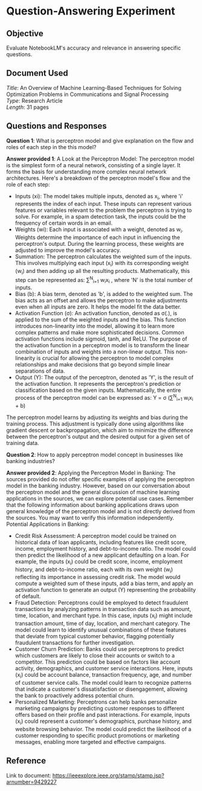 # Question-Answering Experiment

## Objective
Evaluate NotebookLM's accuracy and relevance in answering specific questions.

## Document Used
*Title*: An Overview of Machine Learning-Based
 Techniques for Solving Optimization
 Problems in Communications
 and Signal Processing  
*Type*: Research Article   
*Length*: 31 pages 

## Questions and Responses
**Question 1**: What is perceptron model and give explanation on the flow and roles of each step in the this model?

**Answer provided 1**: A Look at the Perceptron Model: The perceptron model is the simplest form of a neural network, consisting of a single layer. It forms the basis for understanding more complex neural network architectures. Here's a breakdown of the perceptron model's flow and the role of each step:
-   Inputs (xi): The model takes multiple inputs, denoted as x<sub>i</sub>, where 'i' represents the index of each input. These inputs can represent various features or variables relevant to the problem the perceptron is trying to solve. For example, in a spam detection task, the inputs could be the frequency of certain words in an email.
-   Weights (wi): Each input is associated with a weight, denoted as w<sub>i</sub>. Weights determine the importance of each input in influencing the perceptron's output. During the learning process, these weights are adjusted to improve the model's accuracy.
-   Summation: The perceptron calculates the weighted sum of the inputs. This involves multiplying each input (x<sub>i</sub>) with its corresponding weight (w<sub>i</sub>) and then adding up all the resulting products. Mathematically, this step can be represented as: ∑<sup>N</sup><sub>i=1</sub> w<sub>i</sub>x<sub>i</sub> , where 'N' is the total number of inputs.
-   Bias (b): A bias term, denoted as 'b', is added to the weighted sum. The bias acts as an offset and allows the perceptron to make adjustments even when all inputs are zero. It helps the model fit the data better.
-   Activation Function (σ): An activation function, denoted as σ(.), is applied to the sum of the weighted inputs and the bias. This function introduces non-linearity into the model, allowing it to learn more complex patterns and make more sophisticated decisions. Common activation functions include sigmoid, tanh, and ReLU. The purpose of the activation function in a perceptron model is to transform the linear combination of inputs and weights into a non-linear output. This non-linearity is crucial for allowing the perceptron to model complex relationships and make decisions that go beyond simple linear separations of data.
-   Output (Y): The output of the perceptron, denoted as 'Y', is the result of the activation function. It represents the perceptron's prediction or classification based on the given inputs.
Mathematically, the entire process of the perceptron model can be expressed as:
Y = σ (∑<sup>N</sup><sub>i=1</sub> w<sub>i</sub>x<sub>i</sub> + b)

The  perceptron model learns by adjusting its weights and bias during the training process. This adjustment is typically done using algorithms like gradient descent or backpropagation, which aim to minimize the difference between the perceptron's output and the desired output for a given set of training data.

**Question 2**: How to apply perceptron model concept in businesses like banking industries?

**Answer provided 2**: Applying the Perceptron Model in Banking: The sources provided do not offer specific examples of applying the perceptron model in the banking industry. However, based on our conversation about the perceptron model and the general discussion of machine learning applications in the sources, we can explore potential use cases. Remember that the following information about banking applications draws upon general knowledge of the perceptron model and is not directly derived from the sources. You may want to verify this information independently. Potential Applications in Banking:
- Credit Risk Assessment: A perceptron model could be trained on historical data of loan applicants, including features like credit score, income, employment history, and debt-to-income ratio. The model could then predict the likelihood of a new applicant defaulting on a loan. For example, the inputs (x<sub>i</sub>) could be credit score, income, employment history, and debt-to-income ratio, each with its own weight (w<sub>i</sub>) reflecting its importance in assessing credit risk. The model would compute a weighted sum of these inputs, add a bias term, and apply an activation function to generate an output (Y) representing the probability of default.
- Fraud Detection: Perceptrons could be employed to detect fraudulent transactions by analyzing patterns in transaction data such as amount, time, location, and merchant type. In this case, inputs (x<sub>i</sub>) might include transaction amount, time of day, location, and merchant category. The model could learn to identify unusual combinations of these features that deviate from typical customer behavior, flagging potentially fraudulent transactions for further investigation.
- Customer Churn Prediction: Banks could use perceptrons to predict which customers are likely to close their accounts or switch to a competitor. This prediction could be based on factors like account activity, demographics, and customer service interactions. Here, inputs (x<sub>i</sub>) could be account balance, transaction frequency, age, and number of customer service calls. The model could learn to recognize patterns that indicate a customer's dissatisfaction or disengagement, allowing the bank to proactively address potential churn.
- Personalized Marketing: Perceptrons can help banks personalize marketing campaigns by predicting customer responses to different offers based on their profile and past interactions. For example, inputs (x<sub>i</sub>) could represent a customer's demographics, purchase history, and website browsing behavior. The model could predict the likelihood of a customer responding to specific product promotions or marketing messages, enabling more targeted and effective campaigns.

## Reference
Link to document: https://ieeexplore.ieee.org/stamp/stamp.jsp?arnumber=9429227


